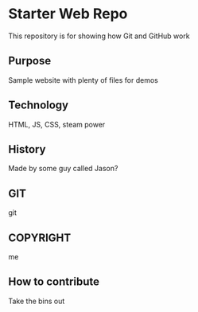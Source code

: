 # Starter Web Repo

This repository is for showing how Git and GitHub work

## Purpose

Sample website with plenty of files for demos

## Technology

HTML, JS, CSS, steam power

## History

Made by some guy called Jason?

## GIT

git

## COPYRIGHT

me

## How to contribute

Take the bins out
